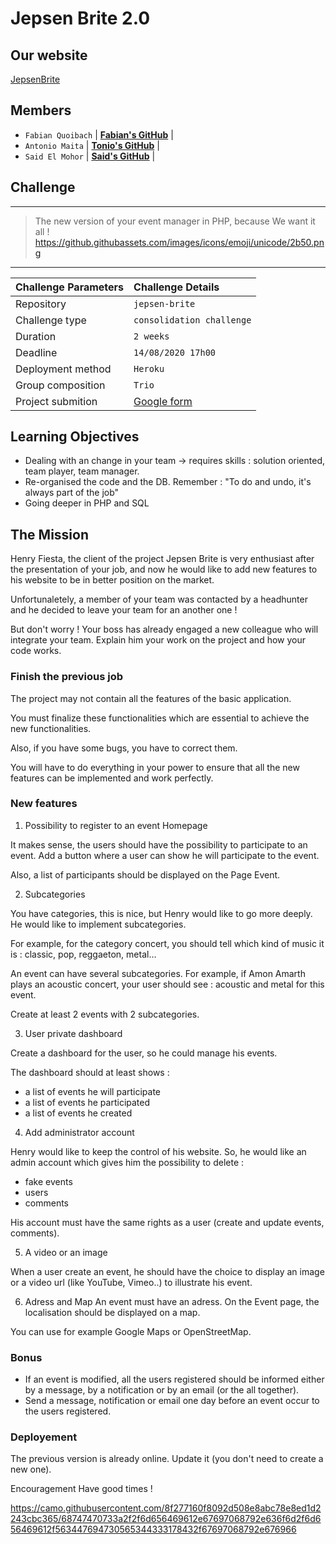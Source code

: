 # Jepsen Brite 2.0



## Our website

[JepsenBrite](https://jepsen-brite-mifato.herokuapp.com/)

## Members

- `Fabian Quoibach` | [**Fabian's GitHub**](https://github.com/fabquo) |
- `Antonio Maita` | [**Tonio's GitHub**](https://github.com/AntonioMaita) |
- `Said El Mohor` | [**Said's GitHub**](https://github.com/said956) |

## Challenge
---

> The new version of your event manager in PHP, because We want it all ! https://github.githubassets.com/images/icons/emoji/unicode/2b50.png

---

| Challenge Parameters | Challenge Details                                                                                                  |
| :------------------- | :----------------------------------------------------------------------------------------------------------------- |
| Repository           | `jepsen-brite`                                                                                                     |
| Challenge type       | `consolidation challenge`                                                                                               |
| Duration             | `2 weeks`                                                                                                          |
| Deadline             | `14/08/2020 17h00`                                                                                                 |
| Deployment method    | `Heroku`                                                                                                           |
| Group composition    | `Trio`                                                                                                             |
| Project submition    | [Google form](https://docs.google.com/forms/d/e/1FAIpQLSdmQOR8kTzT5nJfekyvcMl98AXfZ9BYQXxD38wb341Rwwql2w/viewform) |

## Learning Objectives

- Dealing with an change in your team -> requires skills : solution oriented, team player, team manager.
- Re-organised the code and the DB. Remember : "To do and undo, it's always part of the job"
- Going deeper in PHP and SQL

## The Mission

Henry Fiesta, the client of the project Jepsen Brite is very enthusiast after the presentation of your job, and now he would like to add new features to his website to be in better position on the market.

Unfortunaletely, a member of your team was contacted by a headhunter and he decided to leave your team for an another one !

But don't worry ! Your boss has already engaged a new colleague who will integrate your team. Explain him your work on the project and how your code works.

### Finish the previous job

The project may not contain all the features of the basic application.

You must finalize these functionalities which are essential to achieve the new functionalities.

Also, if you have some bugs, you have to correct them.

You will have to do everything in your power to ensure that all the new features can be implemented and work perfectly.

### New features



1.  Possibility to register to an event Homepage

It makes sense, the users should have the possibility to participate to an event. Add a button where a user can show he will participate to the event.

Also, a list of participants should be displayed on the Page Event.

2. Subcategories

You have categories, this is nice, but Henry would like to go more deeply. He would like to implement subcategories.

For example, for the category concert, you should tell which kind of music it is : classic, pop, reggaeton, metal...

An event can have several subcategories. For example, if Amon Amarth plays an acoustic concert, your user should see : acoustic and metal for this event.

Create at least 2 events with 2 subcategories.

3.  User private dashboard

Create a dashboard for the user, so he could manage his events.

The dashboard should at least shows :
- a list of events he will participate
- a list of events he participated
- a list of events he created 
 
 4. Add administrator account

 Henry would like to keep the control of his website. So, he would like an admin account which gives him the possibility to delete :

- fake events
- users
- comments

His account must have the same rights as a user (create and update events, comments).

5. A video or an image

When a user create an event, he should have the choice to display an image or a video url (like YouTube, Vimeo..) to illustrate his event.

6. Adress and Map
An event must have an adress. On the Event page, the localisation should be displayed on a map.

You can use for example Google Maps or OpenStreetMap.

### Bonus

 - If an event is modified, all the users registered should be informed either by a message, by a notification or by an email (or the all together).
 - Send a message, notification or email one day before an event occur to the users registered.

### Deployement

The previous version is already online. Update it (you don't need to create a new one).

Encouragement
Have good times !

https://camo.githubusercontent.com/8f277160f8092d508e8abc78e8ed1d2243cbc365/68747470733a2f2f6d656469612e67697068792e636f6d2f6d656469612f563447694730565344333178432f67697068792e676966
